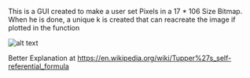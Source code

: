 This is a GUI created to make a user set Pixels in a 17 * 106 Size Bitmap. When he is done, a unique k is created that can reacreate the image if plotted in the function 

![alt text](https://wikimedia.org/api/rest_v1/media/math/render/svg/5e4c7a30f3dc20c06057413aed7c89b7e1c67aeb)

Better Explanation at https://en.wikipedia.org/wiki/Tupper%27s_self-referential_formula
